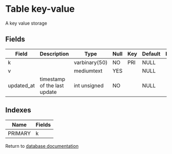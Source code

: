 Table key-value
===========

A key value storage

Fields
------

| Field      | Description                  | Type          | Null | Key | Default | Extra |
| ---------- | ---------------------------- | ------------- | ---- | --- | ------- | ----- |
| k          |                              | varbinary(50) | NO   | PRI | NULL    |       |
| v          |                              | mediumtext    | YES  |     | NULL    |       |
| updated_at | timestamp of the last update | int unsigned  | NO   |     | NULL    |       |

Indexes
------------

| Name    | Fields |
| ------- | ------ |
| PRIMARY | k      |


Return to [database documentation](help/database)
